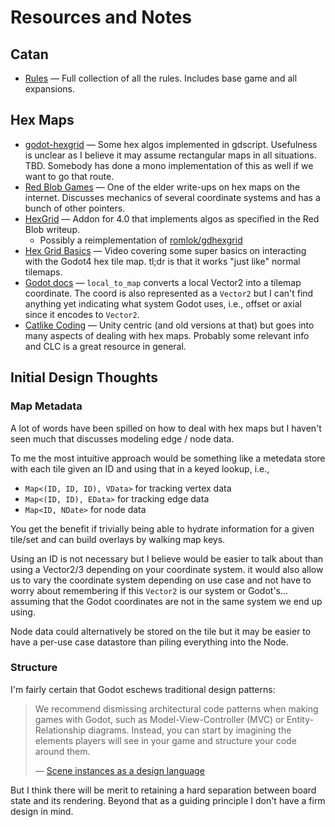 # Resources and Notes

## Catan
- [Rules](https://www.catan.com/understand-catan/game-rules) &mdash; Full collection of all the rules.
  Includes base game and all expansions.

## Hex Maps
- [godot-hexgrid](https://github.com/jeremyz/godot-hexgrid) &mdash; Some hex algos implemented in
  gdscript. Usefulness is unclear as I believe it may assume rectangular maps in all situations. TBD.
  Somebody has done a mono implementation of this as well if we want to go that route.
- [Red Blob Games](https://www.redblobgames.com/grids/hexagons/) &mdash; One of the elder write-ups
  on hex maps on the internet. Discusses mechanics of several coordinate systems and has a bunch of
  other pointers.
- [HexGrid](https://github.com/HugoEnzo/HexGrid_Godot_4.0) &mdash; Addon for 4.0 that implements algos
  as specified in the Red Blob writeup.
    - Possibly a reimplementation of [romlok/gdhexgrid](https://github.com/romlok/godot-gdhexgrid)
- [Hex Grid Basics](https://youtu.be/1qmXFIJU1QE) &mdash; Video covering some super basics on interacting
  with the Godot4 hex tile map. tl;dr is that it works "just like" normal tilemaps.
- [Godot docs](https://docs.godotengine.org/en/stable/classes/class_tilemap.html#class-tilemap-method-local-to-map) &mdash; `local_to_map` converts a local Vector2 into a tilemap
  coordinate. The coord is also represented as a `Vector2` but I can't find anything yet indicating what
  system Godot uses, i.e., offset or axial since it encodes to `Vector2`.
- [Catlike Coding](https://catlikecoding.com/unity/tutorials/hex-map/) &mdash; Unity centric (and old versions at that) but goes into many aspects of dealing
  with hex maps. Probably some relevant info and CLC is a great resource in general.

## Initial Design Thoughts

### Map Metadata
A lot of words have been spilled on how to deal with hex maps but I haven't seen much that
discusses modeling edge / node data.

To me the most intuitive approach would be something like a metedata store with each tile given an
ID and using that in a keyed lookup, i.e.,
- `Map<(ID, ID, ID), VData>` for tracking vertex data
- `Map<(ID, ID), EData>` for tracking edge data
- `Map<ID, NDate>` for node data

You get the benefit if trivially being able to hydrate information for a given tile/set and can build
overlays by walking map keys.

Using an ID is not necessary but I believe would be easier to talk about than using a Vector2/3
depending on your coordinate system. it would also allow us to vary the coordinate system depending
on use case and not have to worry about remembering if this `Vector2` is our system or Godot's...
assuming that the Godot coordinates are not in the same system we end up using.

Node data could alternatively be stored on the tile but it may be easier to have a per-use case
datastore than piling everything into the Node.

### Structure
I'm fairly certain that Godot eschews traditional design patterns:

> We recommend dismissing architectural code patterns when making games with Godot, such
> as Model-View-Controller (MVC) or Entity-Relationship diagrams. Instead, you can start
> by imagining the elements players will see in your game and structure your code around
> them.
>
>&mdash; [Scene instances as a design language](https://docs.godotengine.org/en/stable/getting_started/step_by_step/instancing.html#scene-instances-as-a-design-language)

But I think there will be merit to retaining a hard separation between board state and its
rendering. Beyond that as a guiding principle I don't have a firm design in mind.
